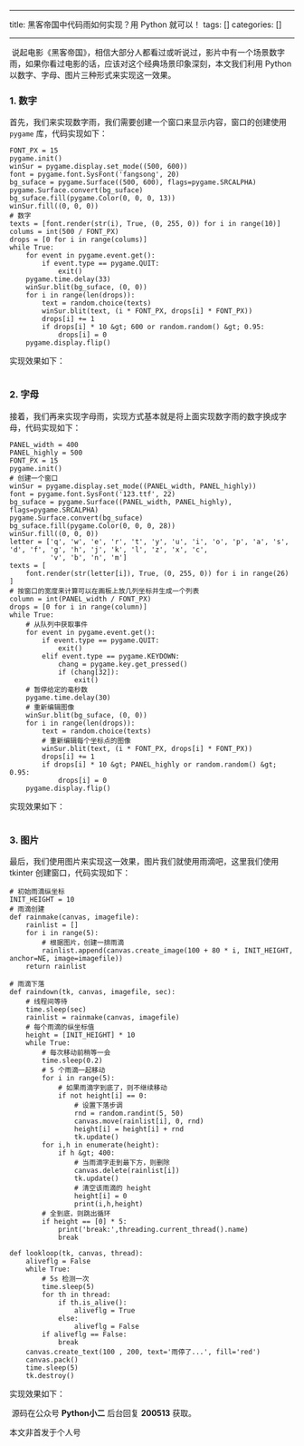 
--- 
title:  黑客帝国中代码雨如何实现？用 Python 就可以！ 
tags: []
categories: [] 

---
<img src="https://img-blog.csdnimg.cn/20200513195300132.jpg" alt=""> 说起电影《黑客帝国》，相信大部分人都看过或听说过，影片中有一个场景数字雨，如果你看过电影的话，应该对这个经典场景印象深刻，本文我们利用 Python 以数字、字母、图片三种形式来实现这一效果。

### 1. 数字

首先，我们来实现数字雨，我们需要创建一个窗口来显示内容，窗口的创建使用 `pygame` 库，代码实现如下：

```
FONT_PX = 15
pygame.init()
winSur = pygame.display.set_mode((500, 600))
font = pygame.font.SysFont('fangsong', 20)
bg_suface = pygame.Surface((500, 600), flags=pygame.SRCALPHA)
pygame.Surface.convert(bg_suface)
bg_suface.fill(pygame.Color(0, 0, 0, 13))
winSur.fill((0, 0, 0))
# 数字
texts = [font.render(str(i), True, (0, 255, 0)) for i in range(10)]
colums = int(500 / FONT_PX)
drops = [0 for i in range(colums)]
while True:
    for event in pygame.event.get():
        if event.type == pygame.QUIT:
            exit()
    pygame.time.delay(33)
    winSur.blit(bg_suface, (0, 0))
    for i in range(len(drops)):
        text = random.choice(texts)
        winSur.blit(text, (i * FONT_PX, drops[i] * FONT_PX))
        drops[i] += 1
        if drops[i] * 10 &gt; 600 or random.random() &gt; 0.95:
            drops[i] = 0
    pygame.display.flip()

```

实现效果如下：

<img src="https://img-blog.csdnimg.cn/20200513195342725.gif" alt="">

### 2. 字母

接着，我们再来实现字母雨，实现方式基本就是将上面实现数字雨的数字换成字母，代码实现如下：

```
PANEL_width = 400
PANEL_highly = 500
FONT_PX = 15
pygame.init()
# 创建一个窗口
winSur = pygame.display.set_mode((PANEL_width, PANEL_highly))
font = pygame.font.SysFont('123.ttf', 22)
bg_suface = pygame.Surface((PANEL_width, PANEL_highly), flags=pygame.SRCALPHA)
pygame.Surface.convert(bg_suface)
bg_suface.fill(pygame.Color(0, 0, 0, 28))
winSur.fill((0, 0, 0))
letter = ['q', 'w', 'e', 'r', 't', 'y', 'u', 'i', 'o', 'p', 'a', 's', 'd', 'f', 'g', 'h', 'j', 'k', 'l', 'z', 'x', 'c',
          'v', 'b', 'n', 'm']
texts = [
    font.render(str(letter[i]), True, (0, 255, 0)) for i in range(26)
]
# 按窗口的宽度来计算可以在画板上放几列坐标并生成一个列表
column = int(PANEL_width / FONT_PX)
drops = [0 for i in range(column)]
while True:
    # 从队列中获取事件
    for event in pygame.event.get():
        if event.type == pygame.QUIT:
            exit()
        elif event.type == pygame.KEYDOWN:
            chang = pygame.key.get_pressed()
            if (chang[32]):
                exit()
    # 暂停给定的毫秒数
    pygame.time.delay(30)
    # 重新编辑图像
    winSur.blit(bg_suface, (0, 0))
    for i in range(len(drops)):
        text = random.choice(texts)
        # 重新编辑每个坐标点的图像
        winSur.blit(text, (i * FONT_PX, drops[i] * FONT_PX))
        drops[i] += 1
        if drops[i] * 10 &gt; PANEL_highly or random.random() &gt; 0.95:
            drops[i] = 0
    pygame.display.flip()

```

实现效果如下：

<img src="https://img-blog.csdnimg.cn/20200513195610469.gif" alt="">

### 3. 图片

最后，我们使用图片来实现这一效果，图片我们就使用雨滴吧，这里我们使用 tkinter 创建窗口，代码实现如下：

```
# 初始雨滴纵坐标
INIT_HEIGHT = 10
# 雨滴创建
def rainmake(canvas, imagefile):
    rainlist = []
    for i in range(5):
        # 根据图片，创建一排雨滴
        rainlist.append(canvas.create_image(100 + 80 * i, INIT_HEIGHT, anchor=NE, image=imagefile))
    return rainlist

# 雨滴下落
def raindown(tk, canvas, imagefile, sec):
    # 线程间等待
    time.sleep(sec)
    rainlist = rainmake(canvas, imagefile)
    # 每个雨滴的纵坐标值
    height = [INIT_HEIGHT] * 10
    while True:
        # 每次移动前稍等一会
        time.sleep(0.2)
        # 5 个雨滴一起移动
        for i in range(5):
            # 如果雨滴字到底了，则不继续移动
            if not height[i] == 0:
                # 设置下落步调
                rnd = random.randint(5, 50)
                canvas.move(rainlist[i], 0, rnd)
                height[i] = height[i] + rnd
                tk.update()
        for i,h in enumerate(height):
            if h &gt; 400:
                # 当雨滴字走到最下方，则删除
                canvas.delete(rainlist[i])
                tk.update()
                # 清空该雨滴的 height
                height[i] = 0
                print(i,h,height)
        # 全到底，则跳出循环
        if height == [0] * 5:
            print('break:',threading.current_thread().name)
            break

def lookloop(tk, canvas, thread):
    aliveflg = False
    while True:
        # 5s 检测一次
        time.sleep(5)
        for th in thread:
            if th.is_alive():
                aliveflg = True
            else:
                aliveflg = False
        if aliveflg == False:
            break
    canvas.create_text(100 , 200, text='雨停了...', fill='red')
    canvas.pack()
    time.sleep(5)
    tk.destroy()

```

实现效果如下：

<img src="https://img-blog.csdnimg.cn/20200513195715106.gif" alt=""> 源码在公众号 **Python小二** 后台回复 **200513** 获取。

>  
 本文非首发于个人号 

